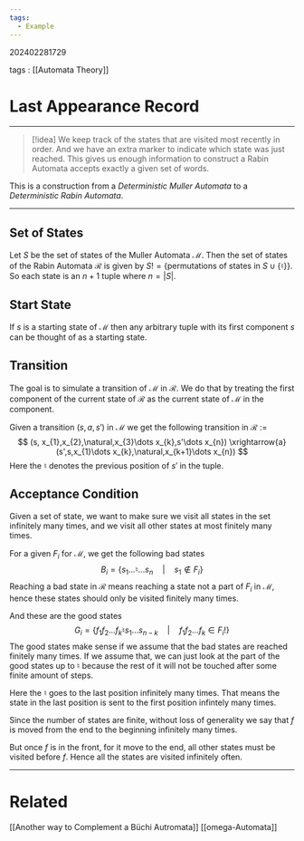 ```yaml
---
tags:
  - Example
---
```


202402281729

tags : [[Automata Theory]]

#  Last Appearance Record
---
>[!idea]
>We keep track of the states that are visited most recently in order. And we have an extra marker to indicate which state was just reached. This gives us enough information to construct a Rabin Automata accepts exactly a given set of words.

This is a construction from a *Deterministic Muller Automata* to a *Deterministic Rabin Automata*.  

---
## Set of States

Let $S$ be the set of states of the Muller Automata $\mathcal M$.
Then the set of states of the Rabin Automata $\mathcal R$ is given by $S! = \{ \text{permutations of states in }S\cup\{\natural\} \}$. So each state is an $n+1$ tuple where $n=|S|$.

## Start State
If $s$ is a starting state of $\mathcal M$ then any arbitrary tuple with its first component $s$ can be thought of as a starting state.

## Transition
The goal is to simulate a transition of $\mathcal M$ in $\mathcal R$. We do that by treating the first component of the current state of $\mathcal R$ as the current state of $\mathcal M$ in the component.

Given a transition $(s, a, s')$ in $\mathcal M$ we get the following transition in $\mathcal R$ :=
$$
(s, x_{1},x_{2},\natural,x_{3}\dots x_{k},s'\dots x_{n}) \xrightarrow{a}(s',s,x_{1}\dots x_{k},\natural,x_{k+1}\dots x_{n})
$$
Here the $\natural$ denotes the previous position of $s'$ in the tuple.

## Acceptance Condition
Given a set of state, we want to make sure we visit all states in the set infinitely many times, and we visit all other states at most finitely many times.

For a given $F_i$ for $\mathcal M$, we get the following bad states
$$
B_{i} = \{ s_{1}\dots \natural\dots s_{n}\quad|\quad s_{1}\not\in F_{i} \}
$$
Reaching a bad state in $\mathcal R$ means reaching a state not a part of $F_i$ in $\mathcal M$, hence these states should only be visited finitely many times.

And these are the good states
$$
G_{i} = \{ f_{1}f_{2}\dots f_k\natural s_{1}\dots s_{n-k}\quad|\quad f_{1}f_{2}\dots f_{k} \in F_{i}!\}
$$
The good states make sense if we assume that the bad states are reached finitely many times.
If we assume that, we can just look at the part of the good states up to $\natural$ because the rest of it will not be touched after some finite amount of steps.

Here the $\natural$ goes to the last position infinitely many times. That means the state in the last position is sent to the first position infintely many times.

Since the number of states are finite, without loss of generality we say that $f$ is moved from the end to the beginning infinitely many times.

But once $f$ is in the front, for it move to the end, all other states must be visited before $f$. Hence all the states are visited infinitely often.

---
# Related
[[Another way to Complement a Büchi Autromata]]
[[omega-Automata]]